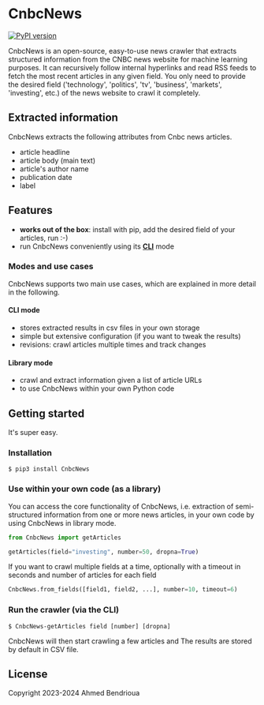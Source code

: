 # **CnbcNews** #

[![PyPI version](https://img.shields.io/pypi/v/CnbcNews.svg)](https://pypi.org/project/CnbcNews/)

CnbcNews is an open-source, easy-to-use news crawler that extracts structured information from the CNBC news website for machine learning purposes. It can recursively follow internal hyperlinks and read RSS feeds to fetch the most recent articles in any given field. You only need to provide the desired field ('technology', 'politics', 'tv', 'business', 'markets', 'investing', etc.) of the news website to crawl it completely.

## Extracted information
CnbcNews extracts the following attributes from Cnbc news articles.
* article headline
* article body (main text)
* article's author name
* publication date
* label

## Features
* **works out of the box**: install with pip, add the desired field of your articles, run :-)
* run CnbcNews conveniently using its [**CLI**](#run-the-crawler-via-the-cli) mode

### Modes and use cases
CnbcNews supports two main use cases, which are explained in more detail in the following.

#### CLI mode
* stores extracted results in csv files in your own storage
* simple but extensive configuration (if you want to tweak the results)
* revisions: crawl articles multiple times and track changes

#### Library mode
* crawl and extract information given a list of article URLs
* to use CnbcNews within your own Python code

## Getting started
It's super easy.

### Installation
```
$ pip3 install CnbcNews
```

### Use within your own code (as a library)
You can access the core functionality of CnbcNews, i.e. extraction of semi-structured information from one or more news articles, in your own code by using CnbcNews in library mode.

```python
from CnbcNews import getArticles

getArticles(field="investing", number=50, dropna=True)
```

If you want to crawl multiple fields at a time, optionally with a timeout in seconds and number of articles for each field
```python
CnbcNews.from_fields([field1, field2, ...], number=10, timeout=6)
```

### Run the crawler (via the CLI)

```
$ CnbcNews-getArticles field [number] [dropna]
```

CnbcNews will then start crawling a few articles and The results are stored by default in CSV file.

## License

Copyright 2023-2024 Ahmed Bendrioua